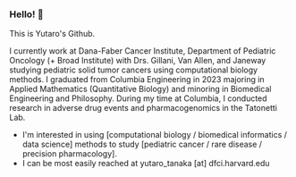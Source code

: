### Hello! 👋

This is Yutaro's Github. 

I currently work at Dana-Faber Cancer Institute, Department of Pediatric Oncology (+ Broad Institute) with Drs. Gillani, Van Allen, and Janeway studying pediatric solid tumor cancers using computational biology methods. I graduated from Columbia Engineering in 2023 majoring in Applied Mathematics (Quantitative Biology) and minoring in Biomedical Engineering and Philosophy. During my time at Columbia, I conducted research in adverse drug events and pharmacogenomics in the Tatonetti Lab. 

- I'm interested in using [computational biology / biomedical informatics / data science] methods to study [pediatric cancer / rare disease / precision pharmacology].
- I can be most easily reached at yutaro_tanaka [at] dfci.harvard.edu 


<!--
**yutaro-tanaka-yt2705/yutaro-tanaka-yt2705** is a ✨ _special_ ✨ repository because its `README.md` (this file) appears on your GitHub profile.

Here are some ideas to get you started:

- 🔭 I’m currently working on ...
- 🌱 I’m currently learning ...
- 👯 I’m looking to collaborate on ...
- 🤔 I’m looking for help with ...
- 💬 Ask me about ...
- 📫 How to reach me: ...
- 😄 Pronouns: ...
- ⚡ Fun fact: ...
-->
